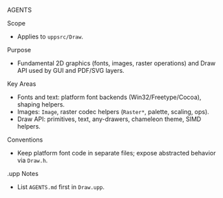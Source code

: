 AGENTS

Scope
- Applies to `uppsrc/Draw`.

Purpose
- Fundamental 2D graphics (fonts, images, raster operations) and Draw API used by GUI and PDF/SVG layers.

Key Areas
- Fonts and text: platform font backends (Win32/Freetype/Cocoa), shaping helpers.
- Images: `Image`, raster codec helpers (`Raster*`, palette, scaling, ops).
- Draw API: primitives, text, any-drawers, chameleon theme, SIMD helpers.

Conventions
- Keep platform font code in separate files; expose abstracted behavior via `Draw.h`.

.upp Notes
- List `AGENTS.md` first in `Draw.upp`.


